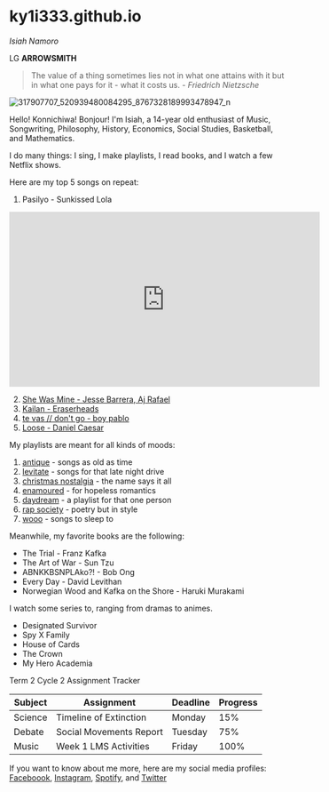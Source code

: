 # ky1i333.github.io

*Isiah Namoro*

LG **ARROWSMITH**

> The value of a thing sometimes lies not in what one attains with it but in what one pays for it - what it costs us. - *Friedrich Nietzsche*

![317907707_520939480084295_8767328189993478947_n](https://user-images.githubusercontent.com/122426076/211963998-7daba989-b40f-4a75-bdb3-82cc21361cf9.jpg)

Hello! Konnichiwa! Bonjour! I'm Isiah, a 14-year old enthusiast of Music, Songwriting, Philosophy, History, Economics, Social Studies, Basketball, and Mathematics. 

I do many things: I sing, I make playlists, I read books, and I watch a few Netflix shows.

Here are my top 5 songs on repeat:
1. Pasilyo - Sunkissed Lola

<iframe width="560" height="315" src="https://www.youtube.com/embed/DZvPF4uMN64" title="YouTube video player" frameborder="0" allow="accelerometer; autoplay; clipboard-write; encrypted-media; gyroscope; picture-in-picture; web-share" allowfullscreen></iframe>

2. [She Was Mine - Jesse Barrera, Aj Rafael](https://youtu.be/tboJT-M1rEw)
3. [Kailan - Eraserheads](https://www.youtube.com/watch?v=Msj0jifCi5w)
4. [te vas // don't go - boy pablo](https://www.youtube.com/watch?v=wanTYzVCNSI)
5. [Loose - Daniel Caesar](https://www.youtube.com/watch?v=46uADUAzt0k)

My playlists are meant for all kinds of moods:
1. [antique](https://open.spotify.com/playlist/23lWT0zGshVuCLTyN8GUYV?si=5198be9828dc49c6) - songs as old as time
2. [levitate](https://open.spotify.com/playlist/1QkdagN3ZVwiFunvPDjWPQ?si=0e0bea1a252f4aae) - songs for that late night drive
3. [christmas nostalgia](https://open.spotify.com/playlist/0hGDHZATNpJU5oEJtzgsYZ?si=0ba919ad4ade4ae5) - the name says it all
4. [enamoured](https://open.spotify.com/playlist/2D6VY0NRE6FmxIem11t85n?si=1a95ef142e9c43a0) - for hopeless romantics
5. [daydream](https://open.spotify.com/playlist/5v5opOyqcq7HzGZnoOkMQb?si=e9ca7bf784f341e2) - a playlist for that one person
6. [rap society](https://open.spotify.com/playlist/5f6bNGF7OUtEW8Ukq7EoRm?si=1d804ba6d3e9411c) - poetry but in style
7. [wooo](https://open.spotify.com/playlist/1SwGJyz93RsedoEti33H9F?si=92ca3a8c4c8d4339) - songs to sleep to

Meanwhile, my favorite books are the following:
- The Trial - Franz Kafka
- The Art of War - Sun Tzu
- ABNKKBSNPLAko?! - Bob Ong
- Every Day - David Levithan
- Norwegian Wood and Kafka on the Shore - Haruki Murakami

I watch some series to, ranging from dramas to animes.
- Designated Survivor
- Spy X Family 
- House of Cards
- The Crown
- My Hero Academia

Term 2 Cycle 2 Assignment Tracker

| Subject | Assignment | Deadline | Progress |
|--------|---------|-----------|----------|
| Science | Timeline of Extinction | Monday | 15% |
| Debate | Social Movements Report | Tuesday | 75% |
| Music | Week 1 LMS Activities | Friday | 100% |


If you want to know about me more, here are my social media profiles:
[Faceboook](https://www.facebook.com/probably.isiah/), [Instagram](https://www.instagram.com/probably.isiah/), [Spotify](https://open.spotify.com/user/830pocd1uvaogsv8lxilippg7?si=d9953ea448894326), and [Twitter](https://twitter.com/probably_isiah)


